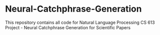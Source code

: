 # Neural-Catchphrase-Generation

This repository contains all code for Natural Language Processing CS 613 Project - Neural Catchphrase Generation for Scientific Papers
